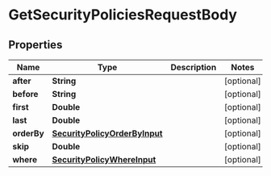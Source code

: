 

# GetSecurityPoliciesRequestBody


## Properties

Name | Type | Description | Notes
------------ | ------------- | ------------- | -------------
**after** | **String** |  |  [optional]
**before** | **String** |  |  [optional]
**first** | **Double** |  |  [optional]
**last** | **Double** |  |  [optional]
**orderBy** | [**SecurityPolicyOrderByInput**](SecurityPolicyOrderByInput.md) |  |  [optional]
**skip** | **Double** |  |  [optional]
**where** | [**SecurityPolicyWhereInput**](SecurityPolicyWhereInput.md) |  |  [optional]



